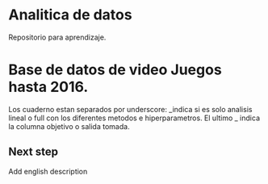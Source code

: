 # Analitica de datos
Repositorio para aprendizaje.

# Base de datos de video Juegos hasta 2016.
Los cuaderno estan separados por underscore:  _indica si es solo analisis lineal o full con los diferentes metodos e hiperparametros. El ultimo _ indica la columna objetivo o salida tomada.
## Next step

Add english description
